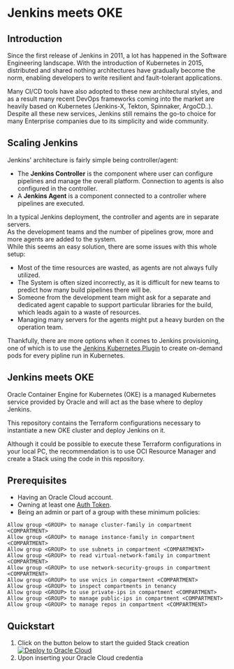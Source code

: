 # Jenkins meets OKE

## Introduction
Since the first release of Jenkins in 2011, a lot has happened in the
Software Engineering landscape. With the introduction of Kubernetes in 2015,
distributed and shared nothing architectures have gradually become the
norm, enabling developers to write resilient and fault-tolerant applications.

Many CI/CD tools have also adopted to these new architectural styles, and as a result many
recent DevOps frameworks coming into the market are heavily based on Kubernetes (Jenkins-X, Tekton, Spinnaker, ArgoCD..).  
Despite all these new services, Jenkins still remains the go-to choice for many Enterprise companies
due to its simplicity and wide community.

## Scaling Jenkins
Jenkins' architecture is fairly simple being controller/agent:
* The **Jenkins Controller** is the component where user can configure
pipelines and manage the overall platform. Connection to agents is also
configured in the controller.
* A **Jenkins Agent** is a component connected to a controller where
pipelines are executed.

In a typical Jenkins deployment, the controller and agents are in separate servers.  
As the development teams and the number of pipelines grow, more and more agents are added to the system.  
While this seems an easy solution, there are some issues with this whole setup:
* Most of the time resources are wasted, as agents are not always fully utilized.
* The System is often sized incorrectly, as it is difficult for new teams to predict how many build pipelines there will be.
* Someone from the development team might ask for a separate and dedicated agent capable to support particular libraries
for the build, which leads again to a waste of resources.
* Managing many servers for the agents might put a heavy burden on the operation team.

Thankfully, there are more options when it comes to Jenkins provisioning, one of which is
to use the [Jenkins Kubernetes Plugin](https://plugins.jenkins.io/kubernetes/) to create on-demand pods for
every pipline run in Kubernetes.

## Jenkins meets OKE

Oracle Container Engine for Kubernetes (OKE) is a managed Kubernetes service provided by Oracle and will act as the
base where to deploy Jenkins.

This repository contains the Terraform configurations necessary to instantiate a new OKE cluster and deploy Jenkins on it.

Although it could be possible to execute these Terraform configurations in your local PC, the recommendation is to use
OCI Resource Manager and create a Stack using the code in this repository.

## Prerequisites

* Having an Oracle Cloud account.
* Owning at least one [Auth Token](https://docs.oracle.com/en-us/iaas/Content/Registry/Tasks/registrygettingauthtoken.htm).
* Being an admin or part of a group with these minimum policies:
```
Allow group <GROUP> to manage cluster-family in compartment <COMPARTMENT>
Allow group <GROUP> to manage instance-family in compartment <COMPARTMENT>
Allow group <GROUP> to use subnets in compartment <COMPARTMENT>
Allow group <GROUP> to read virtual-network-family in compartment <COMPARTMENT>
Allow group <GROUP> to use network-security-groups in compartment <COMPARTMENT>
Allow group <GROUP> to use vnics in compartment <COMPARTMENT>
Allow group <GROUP> to inspect compartments in tenancy
Allow group <GROUP> to use private-ips in compartment <COMPARTMENT>
Allow group <GROUP> to manage public-ips in compartment <COMPARTMENT>
Allow group <GROUP> to manage repos in compartment <COMPARTMENT>
```


## Quickstart

1. Click on the button below to start the guided Stack creation
[![Deploy to Oracle Cloud](https://oci-resourcemanager-plugin.plugins.oci.oraclecloud.com/latest/deploy-to-oracle-cloud.svg)](https://cloud.oracle.com/resourcemanager/stacks/create?zipUrl=https://github.com/alcampag/jenkins-oke/raw/main/jenkins-oke.zip)
2. Upon inserting your Oracle Cloud credentia




